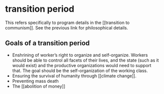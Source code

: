 # transition period

This refers specifically to program details in the [[transition to communism]]. See the previous link for philosophical details.


## Goals of a transition period

-   Enshrining of worker&rsquo;s right to organize and self-organize. Workers should be able to control all facets of their lives, and the state (such as it would exist) and the productive organizations would need to support that. The goal should be the self-organization of the working class.
-   Ensuring the survival of humanity through [[climate change]].
-   Preventing mass death
-   The [[abolition of money]]

